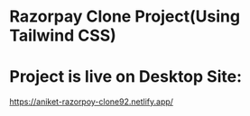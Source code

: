 # Razorpay Clone Project(Using Tailwind CSS)
# Project is live on Desktop Site:
https://aniket-razorpoy-clone92.netlify.app/

